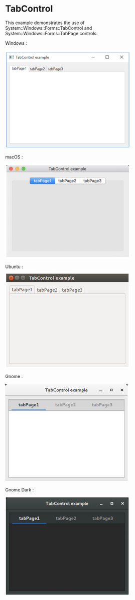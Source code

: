 # TabControl

This example demonstrates the use of System::Windows::Forms::TabControl and System::Windows::Forms::TabPage controls.

Windows :

![GitHub Logo](../../../docs/Pictures/Examples/Forms/TabControlW.png)

macOS :

![GitHub Logo](../../../docs/Pictures/Examples/Forms/TabControlM.png)

Ubuntu :

![GitHub Logo](../../../docs/Pictures/Examples/Forms/TabControlU.png)

Gnome :

![GitHub Logo](../../../docs/Pictures/Examples/Forms/TabControlG.png)

Gnome Dark :

![GitHub Logo](../../../docs/Pictures/Examples/Forms/TabControlGD.png)
